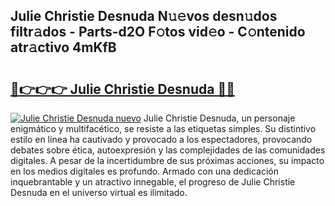 ## Julie Christie Desnuda N𝚞𝚎vos desn𝚞dos filtr𝚊dos - Parts-d2O F𝚘tos vid𝚎o - C𝚘ntenido atr𝚊ctivo 4mKfB

# <h2><a href="http://mb4i3xl.tromn.icu/?c=Julie+Christie+Desnuda">🔗👉👉👉 Julie Christie Desnuda 🔗🔗</a></h2>

[![Julie Christie Desnuda nuevo](https://i.imgur.com/pEAQMta.gif)](http://mb4i3xl.tromn.icu/?c=Julie+Christie+Desnuda)
Julie Christie Desnuda, un personaje enigmático y multifacético, se resiste a las etiquetas simples. Su distintivo estilo en línea ha cautivado y provocado a los espectadores, provocando debates sobre ética, autoexpresión y las complejidades de las comunidades digitales. A pesar de la incertidumbre de sus próximas acciones, su impacto en los medios digitales es profundo. Armado con una dedicación inquebrantable y un atractivo innegable, el progreso de Julie Christie Desnuda en el universo virtual es ilimitado.
